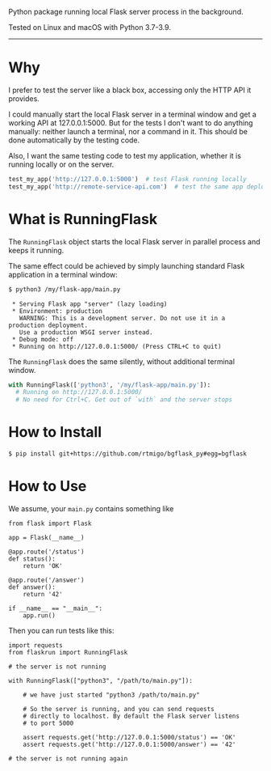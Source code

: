 Python package running local Flask server process in the background.

Tested on Linux and macOS with Python 3.7-3.9.

---
# Why

I prefer to test the server like a black box, accessing only the HTTP API it provides.

I could manually start the local Flask server in a terminal window and get a working 
API at 127.0.0.1:5000. But for the tests I don't want to do anything manually: neither launch a 
terminal, nor a command in it. This should be done automatically by the testing code.

Also, I want the same testing code to test my application, whether it is running locally or on the server.

``` python
test_my_app('http://127.0.0.1:5000')  # test Flask running locally
test_my_app('http://remote-service-api.com')  # test the same app deployed
```



# What is RunningFlask

The `RunningFlask` object starts the local Flask server in parallel process and keeps it running.

The same effect could be achieved by simply launching standard Flask application in a terminal window:

``` bash
$ python3 /my/flask-app/main.py
```

``` text
 * Serving Flask app "server" (lazy loading)
 * Environment: production
   WARNING: This is a development server. Do not use it in a production deployment.
   Use a production WSGI server instead.
 * Debug mode: off
 * Running on http://127.0.0.1:5000/ (Press CTRL+C to quit)
```

The `RunningFlask` does the same silently, without additional terminal window.

``` python
with RunningFlask(['python3', '/my/flask-app/main.py']):
  # Running on http://127.0.0.1:5000/
  # No need for Ctrl+C. Get out of `with` and the server stops
```

# How to Install

``` bash
$ pip install git+https://github.com/rtmigo/bgflask_py#egg=bgflask
```

# How to Use

We assume, your `main.py` contains something like  

``` python3
from flask import Flask

app = Flask(__name__)

@app.route('/status')
def status():
    return 'OK'
    
@app.route('/answer')
def answer():
    return '42'
    
if __name__ == "__main__":
    app.run()
```

Then you can run tests like this:

``` python3
import requests
from flaskrun import RunningFlask

# the server is not running  

with RunningFlask(["python3", "/path/to/main.py"]):

    # we have just started "python3 /path/to/main.py"
        
    # So the server is running, and you can send requests 
    # directly to localhost. By default the Flask server listens  
    # to port 5000
    
    assert requests.get('http://127.0.0.1:5000/status') == 'OK'
    assert requests.get('http://127.0.0.1:5000/answer') == '42'
    
# the server is not running again     
```

